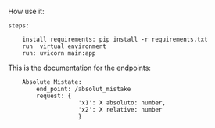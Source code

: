 How use it:

    steps:

        install requirements: pip install -r requirements.txt
        run  virtual environment
        run: uvicorn main:app 

This is the documentation for the endpoints:

        Absolute Mistate:
            end_point: /absolut_mistake
            request: {
                        'x1': X absoluto: number,
                        'x2': X relative: number
                        }